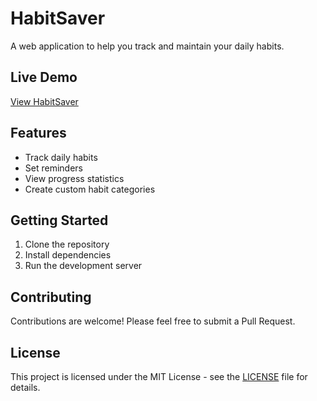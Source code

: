 # HabitSaver

A web application to help you track and maintain your daily habits.

## Live Demo
[View HabitSaver](https://habitsaver.vercel.app)

## Features
- Track daily habits
- Set reminders
- View progress statistics
- Create custom habit categories

## Getting Started
1. Clone the repository
2. Install dependencies
3. Run the development server

## Contributing
Contributions are welcome! Please feel free to submit a Pull Request.

## License
This project is licensed under the MIT License - see the [LICENSE](LICENSE) file for details.